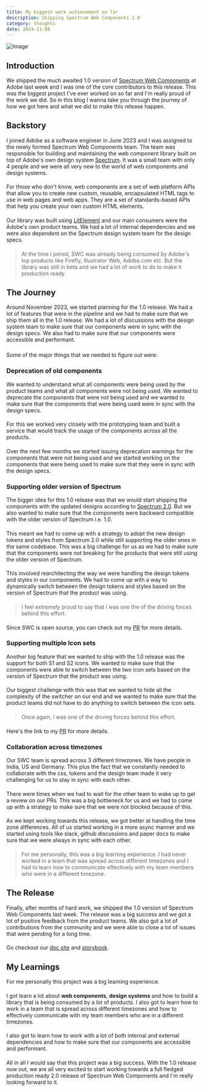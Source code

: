 ```yaml
---
title: My biggest work achievement so far
description: Shipping Spectrum Web Components 1.0
category: thoughts
date: 2024-11-08
---
```


![Image](/assets/posts/spectrum-two/s2.jpeg)

## Introduction

We shipped the much awaited 1.0 version of [Spectrum Web Components](https://opensource.adobe.com/spectrum-web-components/) at Adobe last week and I was one of the core contributors to this release. This was the biggest project I've ever worked on so far and I'm really proud of the work we did. 
So in this blog I wanna take you through the journey of how we got here and what we did to make this release happen.

## Backstory

I joined Adobe as a software engineer in June 2023 and I was assigned to the newly formed Spectrum Web Components team. The team was responsible for building and maintaining the web component library built on top of Adobe's own design system [Spectrum](https://spectrum.adobe.com/). It was a small team with only 4 people and we were all very new to the world of web components and design systems.

####

For those who don't know, web components are a set of web platform APIs that allow you to create new custom, reusable, encapsulated HTML tags to use in web pages and web apps. They are a set of standards-based APIs that help you create your own custom HTML elements.

####

Our library was built using [LitElement](https://lit.dev/) and our main consumers were the Adobe's own product teams. We had a lot of internal dependencies and we were also dependent on the Spectrum design system team for the design specs.

####

>At the time I joined, SWC was already being consumed by Adobe's top products like Firefly, Illustrator Web, Adobe.com etc. But the library was still in beta and we had a lot of work to do to make it production ready.

## The Journey

Around November 2023, we started planning for the 1.0 release. We had a lot of features that were in the pipeline and we had to make sure that we ship them all in the 1.0 release. We had a lot of discussions with the design system team to make sure that our components were in sync with the design specs. We also had to make sure that our components were accessible and performant.
###
Some of the major things that we needed to figure out were:

### Deprecation of old components

We wanted to understand what all components were being used by the product teams and what all components were not being used. We wanted to deprecate the components that were not being used and we wanted to make sure that the components that were being used were in sync with the design specs.
####
For this we worked very closely with the prototyping team and built a service that would track the usage of the components across all the products.
####
Over the next few months we started issuing deprecation warnings for the components that were not being used and we started working on the components that were being used to make sure that they were in sync with the design specs.

### Supporting older version of Spectrum

The bigger idea for this 1.0 release was that we would start shipping the components with the updated designs according to [Spectrum 2.0](https://s2.spectrum.adobe.com/). But we also wanted to make sure that the components were backward compatible with the older version of Spectrum i.e. 1.0.

####

This meant we had to come up with a strategy to adopt the new design tokens and styles from Spectrum 2.0 while still supporting the older ones in the same codebase. This was a big challenge for us as we had to make sure that the components were not breaking for the products that were still using the older version of Spectrum.
####
This involved rearchitecting the way we were handling the design tokens and styles in our components. We had to come up with a way to dynamically switch between the design tokens and styles based on the version of Spectrum that the product was using.

####
> I feel extremely proud to say that I was one the of the driving forces behind this effort. 
####
Since SWC is open source, you can check out my [PR](https://github.com/adobe/spectrum-web-components/pull/4442) for more details.

### Supporting multiple Icon sets

Another big feature that we wanted to ship with the 1.0 release was the support for both S1 and S2 icons. We wanted to make sure that the components were able to switch between the two icon sets based on the version of Spectrum that the product was using.
####
Our biggest challenge with this was that we wanted to hide all the complexity of the switcher on our end and we wanted to make sure that the product teams did not have to do anything to switch between the icon sets. 
####

> Once again, I was one of the driving forces behind this effort.

####

Here's the link to my [PR](https://github.com/adobe/spectrum-web-components/pull/4747) for more details.

### Collaboration across timezones

Our SWC team is spread across 3 different timezones. We have people in India, US and Germany. This plus the fact that we constantly needed to collaborate with the css, tokens and the design team made it very challenging for us to stay in sync with each other.

####

There were times when we had to wait for the other team to wake up to get a review on our PRs. This was a big bottleneck for us and we had to come up with a strategy to make sure that we were not blocked because of this.

####

As we kept working towards this release, we got better at handling the time zone differences. All of us started working in a more async manner and we started using tools like slack, github discussions and paper docs to make sure that we were always in sync with each other.

####

> For me personally, this was a big learning experience. I had never worked in a team that was spread across different timezones and I had to learn how to communicate effectively with my team members who were in a different timezone.

## The Release

Finally, after months of hard work, we shipped the 1.0 version of Spectrum Web Components last week. The release was a big success and we got a lot of positive feedback from the product teams. We also got a lot of contributions from the community and we were able to close a lot of issues that were pending for a long time.

####

Go checkout our [doc site](https://opensource.adobe.com/spectrum-web-components/) and [storybook](https://opensource.adobe.com/spectrum-web-components/storybook/index.html).

## My Learnings

For me personally this project was a big learning experience. 

####

I got learn a lot about **web components**, **design systems** and how to build a library that is being consumed by a lot of products. I also got to learn how to work in a team that is spread across different timezones and how to effectively communicate with my team members who are in a different timezones.

####

I also got to learn how to work with a lot of both internal and external dependencies and how to make sure that our components are accessible and performant.

####

All in all I would say that this project was a big success. With the 1.0 release now out, we are all very excited to start working towards a full fledged
production ready 2.0 release of Spectrum Web Components and I'm really looking forward to it.